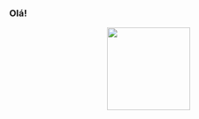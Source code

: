 ### Olá!

<div align="center">
  <a href="https://github.com/eduardabarros">
  <img height="150em" src="https://github-readme-stats.vercel.app/api/top-langs/?username=eduardabarros&layout=compact&langs_count=7&theme=dracula"/>
</div>
  
